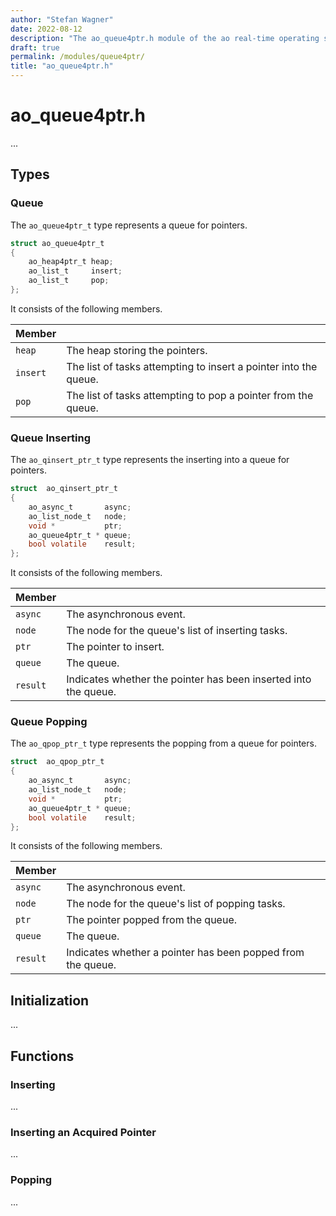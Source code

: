 ```yaml
---
author: "Stefan Wagner"
date: 2022-08-12
description: "The ao_queue4ptr.h module of the ao real-time operating system."
draft: true
permalink: /modules/queue4ptr/
title: "ao_queue4ptr.h"
---
```


# ao_queue4ptr.h

...

## Types

### Queue

The `ao_queue4ptr_t` type represents a queue for pointers.

```c
struct ao_queue4ptr_t
{
    ao_heap4ptr_t heap;
    ao_list_t     insert;
    ao_list_t     pop;
};
```

It consists of the following members.

| Member | |
|--------|-|
| `heap` | The heap storing the pointers. |
| `insert` | The list of tasks attempting to insert a pointer into the queue. |
| `pop` | The list of tasks attempting to pop a pointer from the queue. |

### Queue Inserting

The `ao_qinsert_ptr_t` type represents the inserting into a queue for pointers.

```c
struct  ao_qinsert_ptr_t
{
    ao_async_t       async;
    ao_list_node_t   node;
    void *           ptr;
    ao_queue4ptr_t * queue;
    bool volatile    result;
};
```

It consists of the following members.

| Member | |
|--------|-|
| `async` | The asynchronous event. |
| `node` | The node for the queue's list of inserting tasks. |
| `ptr` | The pointer to insert. |
| `queue` | The queue. |
| `result` | Indicates whether the pointer has been inserted into the queue. |

### Queue Popping

The `ao_qpop_ptr_t` type represents the popping from a queue for pointers.

```c
struct  ao_qpop_ptr_t
{
    ao_async_t       async;
    ao_list_node_t   node;
    void *           ptr;
    ao_queue4ptr_t * queue;
    bool volatile    result;
};
```

It consists of the following members.

| Member | |
|--------|-|
| `async` | The asynchronous event. |
| `node` | The node for the queue's list of popping tasks. |
| `ptr` | The pointer popped from the queue. |
| `queue` | The queue. |
| `result` | Indicates whether a pointer has been popped from the queue. |

## Initialization

...

## Functions

### Inserting

...

### Inserting an Acquired Pointer

...

### Popping

...
